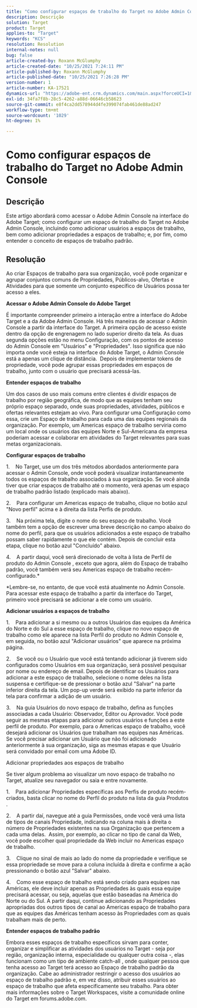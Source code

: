 ```yaml
---
title: "Como configurar espaços de trabalho do Target no Adobe Admin Console"
description: Descrição
solution: Target
product: Target
applies-to: "Target"
keywords: "KCS"
resolution: Resolution
internal-notes: null
bug: false
article-created-by: Roxann McGlumphy
article-created-date: "10/25/2021 7:24:11 PM"
article-published-by: Roxann McGlumphy
article-published-date: "10/25/2021 7:26:28 PM"
version-number: 1
article-number: KA-17521
dynamics-url: "https://adobe-ent.crm.dynamics.com/main.aspx?forceUCI=1&pagetype=entityrecord&etn=knowledgearticle&id=ff7a301f-c935-ec11-b6e6-000d3a3485ea"
exl-id: 34fa7f8b-28c5-4262-a88d-06646cb58623
source-git-commit: e8f4ca2dd578944d4fe399074fab461de88ad247
workflow-type: tm+mt
source-wordcount: '1029'
ht-degree: 1%

---
```


# Como configurar espaços de trabalho do Target no Adobe Admin Console

## Descrição

Este artigo abordará como acessar o Adobe Admin Console na interface do Adobe Target; como configurar um espaço de trabalho do Target no Adobe Admin Console, incluindo como adicionar usuários a espaços de trabalho, bem como adicionar propriedades a espaços de trabalho; e, por fim, como entender o conceito de espaços de trabalho padrão.

## Resolução


Ao criar Espaços de trabalho para sua organização, você pode organizar e agrupar conjuntos comuns de Propriedades, Públicos-alvo, Ofertas e Atividades para que somente um conjunto específico de Usuários possa ter acesso a eles.

<b>Acessar o Adobe Admin Console do Adobe Target</b>

É importante compreender primeiro a interação entre a interface do Adobe Target e a da Adobe Admin Console. Há três maneiras de acessar o Admin Console a partir da interface do Target. A primeira opção de acesso existe dentro da opção de engrenagem no lado superior direito da tela. As duas segunda opções estão no menu Configuração, com os pontos de acesso do Admin Console em &quot;Usuários&quot; e &quot;Propriedades&quot;. Isso significa que não importa onde você esteja na interface do Adobe Target, o Admin Console está a apenas um clique de distância.  Depois de implementar tokens de propriedade, você pode agrupar essas propriedades em espaços de trabalho, junto com o usuário que precisará acessá-las.

<b>Entender espaços de trabalho</b>

Um dos casos de uso mais comuns entre clientes é dividir espaços de trabalho por região geográfica, de modo que as equipes tenham seu próprio espaço separado, onde suas propriedades, atividades, públicos e ofertas relevantes estejam ao vivo. Para configurar uma Configuração como essa, crie um Espaço de trabalho para cada uma das equipes regionais da organização. Por exemplo, um Americas espaço de trabalho serviria como um local onde os usuários das equipes Norte e Sul-Americana da empresa poderiam acessar e colaborar em atividades do Target relevantes para suas metas organizacionais.

<b>Configurar espaços de trabalho</b>

1.    No Target, use um dos três métodos abordados anteriormente para acessar o Admin Console, onde você poderá visualizar instantaneamente todos os espaços de trabalho associados à sua organização. Se você ainda tiver que criar espaços de trabalho até o momento, verá apenas um espaço de trabalho padrão listado (explicado mais abaixo).

2.    Para configurar um Americas espaço de trabalho, clique no botão azul &quot;Novo perfil&quot; acima e à direita da lista Perfis de produto.

3.    Na próxima tela, digite o nome do seu espaço de trabalho. Você também tem a opção de escrever uma breve descrição no campo abaixo do nome do perfil, para que os usuários adicionados a este espaço de trabalho possam saber rapidamente o que ele contém. Depois de concluir esta etapa, clique no botão azul &quot;Concluído&quot; abaixo.

4.    A partir daqui, você será direcionado de volta à lista de Perfil de produto do Admin Console , exceto que agora, além do Espaço de trabalho padrão, você também verá seu Americas espaço de trabalho recém-configurado.\*

\*Lembre-se, no entanto, de que você está atualmente no Admin Console. Para acessar este espaço de trabalho a partir da interface do Target, primeiro você precisará se adicionar a ele como um usuário.

<b>Adicionar usuários a espaços de trabalho</b>

1.    Para adicionar a si mesmo ou a outros Usuários das equipes da América do Norte e do Sul a esse espaço de trabalho, clique no novo espaço de trabalho como ele aparece na lista Perfil do produto no Admin Console e, em seguida, no botão azul &quot;Adicionar usuários&quot; que aparece na próxima página.

2.    Se você ou o Usuário que você está tentando adicionar já tiverem sido configurados como Usuários em sua organização, será possível pesquisar por nome ou endereço de email. Depois de identificar os Usuários para adicionar a este espaço de trabalho, selecione o nome deles na lista suspensa e certifique-se de pressionar o botão azul &quot;Salvar&quot; na parte inferior direita da tela. Um pop-up verde será exibido na parte inferior da tela para confirmar a adição de um usuário.

3.    Na guia Usuários do novo espaço de trabalho, defina as funções associadas a cada Usuário: Observador, Editor ou Aprovador. Você pode seguir as mesmas etapas para adicionar outros usuários e funções a este perfil de produto. Por exemplo, para o Americas espaço de trabalho, você desejará adicionar os Usuários que trabalham nas equipes nas Américas. Se você precisar adicionar um Usuário que não foi adicionado anteriormente à sua organização, siga as mesmas etapas e que Usuário será convidado por email com uma Adobe ID.

Adicionar propriedades aos espaços de trabalho

Se tiver algum problema ao visualizar um novo espaço de trabalho no Target, atualize seu navegador ou saia e entre novamente.

1.    Para adicionar Propriedades específicas aos Perfis de produto recém-criados, basta clicar no nome do Perfil do produto na lista da guia Produtos .

2.    A partir daí, navegue até a guia Permissões, onde você verá uma lista de tipos de canais Propriedade, indicando na coluna mais à direita o número de Propriedades existentes na sua Organização que pertencem a cada uma delas.  Assim, por exemplo, ao clicar no tipo de canal da Web, você pode escolher qual propriedade da Web incluir no Americas espaço de trabalho.

3.    Clique no sinal de mais ao lado do nome da propriedade e verifique se essa propriedade se move para a coluna incluída à direita e confirme a ação pressionando o botão azul &quot;Salvar&quot; abaixo.

4.    Como esse espaço de trabalho está sendo criado para equipes nas Américas, ele deve incluir apenas as Propriedades às quais essa equipe precisará acessar, ou seja, aquelas que estão baseadas na América do Norte ou do Sul. A partir daqui, continue adicionando as Propriedades apropriadas dos outros tipos de canal ao Americas espaço de trabalho para que as equipes das Américas tenham acesso às Propriedades com as quais trabalham mais de perto.

<b>Entender espaços de trabalho padrão</b>

Embora esses espaços de trabalho específicos sirvam para conter, organizar e simplificar as atividades dos usuários no Target - seja por região, organização interna, especialidade ou qualquer outra coisa -, elas funcionam como um tipo de ambiente catch-all , onde qualquer pessoa que tenha acesso ao Target terá acesso ao Espaço de trabalho padrão da organização. Cabe ao administrador restringir o acesso dos usuários ao espaço de trabalho padrão e, em vez disso, atribuir esses usuários ao espaço de trabalho que afeta especificamente seu trabalho. Para obter mais informações sobre o Target Workspaces, visite a comunidade online do Target em forums.adobe.com.

